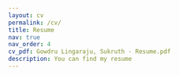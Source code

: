 ```yaml
---
layout: cv
permalink: /cv/
title: Resume
nav: true
nav_order: 4
cv_pdf: Gowdru Lingaraju, Sukruth - Resume.pdf
description: You can find my resume
---
```

